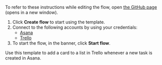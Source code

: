 To refer to these instructions while editing the flow, open [the GitHub page](https://github.com/ot4i/app-connect-templates/tree/main/resources/markdown/Add%20a%20card%20to%20a%20list%20in%20Trello%20whenever%20a%20new%20task%20is%20created%20in%20Asana_instructions.md) (opens in a new window).

1. Click **Create flow** to start using the template.
2. Connect to the following accounts by using your credentials:
   - [Asana](https://www.ibm.com/docs/en/app-connect/saas?topic=apps-asana) 
   - [Trello](https://www.ibm.com/docs/en/app-connect/saas?topic=apps-trello)
3. To start the flow, in the banner, click **Start flow**.


Use this template to add a card to a list in Trello whenever a new task is created in Asana.
